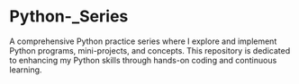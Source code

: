 # Python-_Series
A comprehensive Python practice series where I explore and implement Python programs, mini-projects, and concepts. This repository is dedicated to enhancing my Python skills through hands-on coding and continuous learning.
